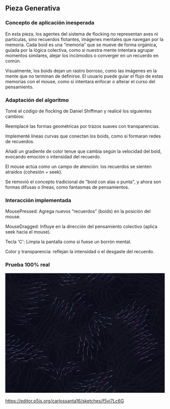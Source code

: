 ## Pieza Generativa

### Concepto de aplicación inesperada

En esta pieza, los agentes del sistema de flocking no representan aves ni partículas, sino recuerdos flotantes, imágenes mentales que navegan por la memoria.
Cada boid es una “memoria” que se mueve de forma orgánica, guiada por la lógica colectiva, como si nuestra mente intentara agrupar momentos similares, alejar los incómodos o converger en un recuerdo en común.

Visualmente, los boids dejan un rastro borroso, como las imágenes en la mente que no terminan de definirse. El usuario puede guiar el flujo de estas memorias con el mouse, como si intentara enfocar o alterar el curso del pensamiento.

### Adaptación del algoritmo

Tomé el código de flocking de Daniel Shiffman y realicé los siguientes cambios:

Reemplacé las formas geométricas por trazos suaves con transparencias.

Implementé líneas curvas que conectan los boids, como si formaran redes de recuerdos.

Añadí un gradiente de color tenue que cambia según la velocidad del boid, evocando emoción o intensidad del recuerdo.

El mouse actúa como un campo de atención: los recuerdos se sienten atraídos (cohesión + seek).

Se removió el concepto tradicional de "boid con alas o punta", y ahora son formas difusas o líneas, como fantasmas de pensamientos.

### Interacción implementada

MousePressed: Agrega nuevos “recuerdos” (boids) en la posición del mouse.

MouseDragged: Influye en la dirección del pensamiento colectivo (aplica seek hacia el mouse).

Tecla 'C': Limpia la pantalla como si fuese un borrón mental.

Color y transparencia: reflejan la intensidad o el desgaste del recuerdo.

### Prueba 100% real

![Memories](../../../../assets/Memorias.png)

https://editor.p5js.org/carlossanta16/sketches/f5yi7Lc6G
